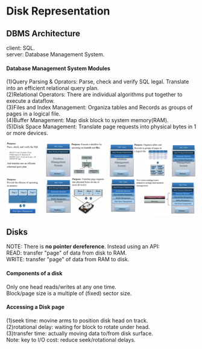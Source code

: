 # Disk Representation 

## DBMS Architecture
client: SQL.  
server: Database Management System.  

#### Database Management System Modules
(1)Query Parsing & Oprators: Parse, check and verify SQL legal. Translate into an efficient relational query plan.  
(2)Relational Operators: There are individual algorithms put together to execute a dataflow.  
(3)Files and Index Management: Organiza tables and Records as groups of pages in a logical file.  
(4)Buffer Management: Map disk block to system memory(RAM).  
(5)Disk Space Management: Translate page requests into physical bytes in 1 or more devices.  

![](./pic/dbms1.png)
## Disks
NOTE: There is **no pointer dereference**. Instead using an API:  
READ: transfer "page" of data from disk to RAM.   
WRITE: transfer "page" of data from RAM to disk.  

#### Components of a disk
Only one head reads/writes at any one time.  
Block/page size is a multiple of (fixed) sector size.  

#### Accessing a Disk page
(1)seek time: movine arms to position disk head on track.  
(2)rotational delay: waiting for block to rotate under head.  
(3)transfer time: actually moving data to/from disk surface.  
Note: key to I/O cost: reduce seek/rotational delays.  

